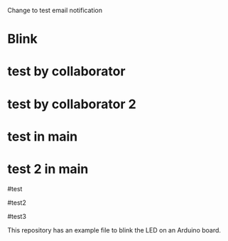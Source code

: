 Change to test email notification
# Blink

# test by collaborator

# test by collaborator 2

# test in main

# test 2 in main

#test

#test2

#test3

This repository has an example file to blink the LED on an Arduino board.
